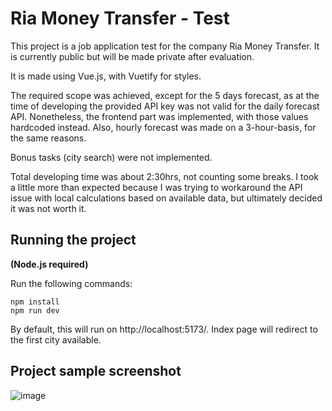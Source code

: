 # Ria Money Transfer - Test

This project is a job application test for the company Ria Money Transfer. It is currently public but will be made private after evaluation.

It is made using Vue.js, with Vuetify for styles.

The required scope was achieved, except for the 5 days forecast, as at the time of developing the provided API key was not valid for the daily forecast API. Nonetheless, the frontend part was implemented, with those values hardcoded instead. Also, hourly forecast was made on a 3-hour-basis, for the same reasons.

Bonus tasks (city search) were not implemented.

Total developing time was about 2:30hrs, not counting some breaks. I took a little more than expected because I was trying to workaround the API issue with local calculations based on available data, but ultimately decided it was not worth it.

## Running the project
**(Node.js required)**

Run the following commands:
```
npm install
npm run dev
```

By default, this will run on http://localhost:5173/. Index page will redirect to the first city available.

## Project sample screenshot
![image](https://user-images.githubusercontent.com/22943973/221317270-d7864134-6527-4e2c-8d15-d0cbc2e5a18c.png)
